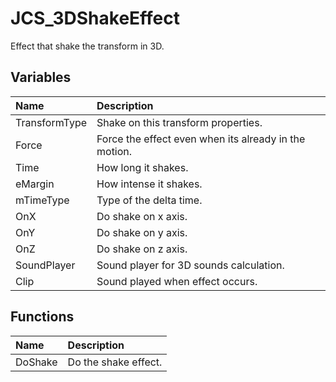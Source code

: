 # JCS_3DShakeEffect

Effect that shake the transform in 3D.

## Variables

| Name           | Description                                           |
|:---------------|:------------------------------------------------------|
| TransformType  | Shake on this transform properties.                   |
| Force          | Force the effect even when its already in the motion. |
| Time           | How long it shakes.                                   |
| eMargin        | How intense it shakes.                                |
| mTimeType      | Type of the delta time.                               |
| OnX            | Do shake on x axis.                                   |
| OnY            | Do shake on y axis.                                   |
| OnZ            | Do shake on z axis.                                   |
| SoundPlayer    | Sound player for 3D sounds calculation.               |
| Clip           | Sound played when effect occurs.                      |

## Functions

| Name    | Description          |
|:--------|:---------------------|
| DoShake | Do the shake effect. |
